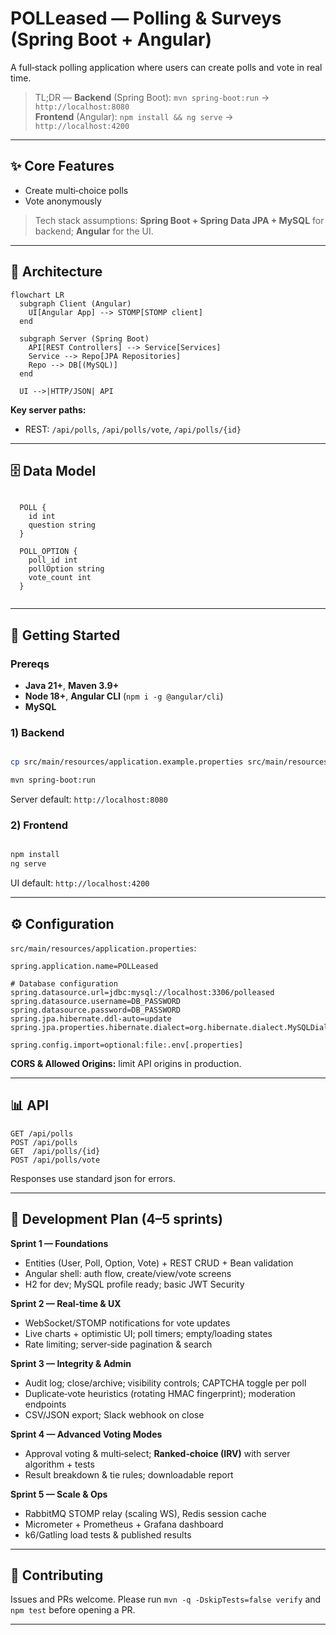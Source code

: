 # POLLeased — Polling & Surveys (Spring Boot + Angular)

A full‑stack polling application where users can create polls and vote in real time.

> TL;DR — **Backend** (Spring Boot): `mvn spring-boot:run` → `http://localhost:8080`  
> **Frontend** (Angular): `npm install && ng serve` → `http://localhost:4200`

---

## ✨ Core Features

- Create multi‑choice polls
- Vote anonymously

> Tech stack assumptions: **Spring Boot + Spring Data JPA + MySQL** for backend; **Angular** for the UI.

---

## 🧭 Architecture

```mermaid
flowchart LR
  subgraph Client (Angular)
    UI[Angular App] --> STOMP[STOMP client]
  end

  subgraph Server (Spring Boot)
    API[REST Controllers] --> Service[Services]
    Service --> Repo[JPA Repositories]
    Repo --> DB[(MySQL)]
  end
  
  UI -->|HTTP/JSON| API
```

**Key server paths:**

- REST: `/api/polls`, `/api/polls/vote`, `/api/polls/{id}`

---

## 🗄️ Data Model

```mermaid

  POLL {
    id int
    question string
  }

  POLL_OPTION {
    poll_id int
    pollOption string
    vote_count int
  }
  
```

---

## 🚀 Getting Started

### Prereqs
- **Java 21+**, **Maven 3.9+**
- **Node 18+**, **Angular CLI** (`npm i -g @angular/cli`)
- **MySQL**

### 1) Backend
```bash

cp src/main/resources/application.example.properties src/main/resources/application.properties

mvn spring-boot:run
```
Server default: `http://localhost:8080`

### 2) Frontend
```bash

npm install
ng serve
```
UI default: `http://localhost:4200`

---

## ⚙️ Configuration

`src/main/resources/application.properties`:
```properties
spring.application.name=POLLeased

# Database configuration
spring.datasource.url=jdbc:mysql://localhost:3306/polleased
spring.datasource.username=DB_PASSWORD
spring.datasource.password=DB_PASSWORD
spring.jpa.hibernate.ddl-auto=update
spring.jpa.properties.hibernate.dialect=org.hibernate.dialect.MySQLDialect

spring.config.import=optional:file:.env[.properties]
```

**CORS & Allowed Origins:** limit API origins in production.

---

## 📊 API

```
GET /api/polls
POST /api/polls
GET  /api/polls/{id}
POST /api/polls/vote
```

Responses use standard json for errors.

---

## 🧭 Development Plan (4–5 sprints)

**Sprint 1 — Foundations**
- Entities (User, Poll, Option, Vote) + REST CRUD + Bean validation
- Angular shell: auth flow, create/view/vote screens
- H2 for dev; MySQL profile ready; basic JWT Security

**Sprint 2 — Real‑time & UX**
- WebSocket/STOMP notifications for vote updates
- Live charts + optimistic UI; poll timers; empty/loading states
- Rate limiting; server‑side pagination & search

**Sprint 3 — Integrity & Admin**
- Audit log; close/archive; visibility controls; CAPTCHA toggle per poll
- Duplicate‑vote heuristics (rotating HMAC fingerprint); moderation endpoints
- CSV/JSON export; Slack webhook on close

**Sprint 4 — Advanced Voting Modes**
- Approval voting & multi‑select; **Ranked‑choice (IRV)** with server algorithm + tests
- Result breakdown & tie rules; downloadable report

**Sprint 5 — Scale & Ops**
- RabbitMQ STOMP relay (scaling WS), Redis session cache
- Micrometer + Prometheus + Grafana dashboard
- k6/Gatling load tests & published results

---

## 🤝 Contributing

Issues and PRs welcome. Please run `mvn -q -DskipTests=false verify` and `npm test` before opening a PR.

---


